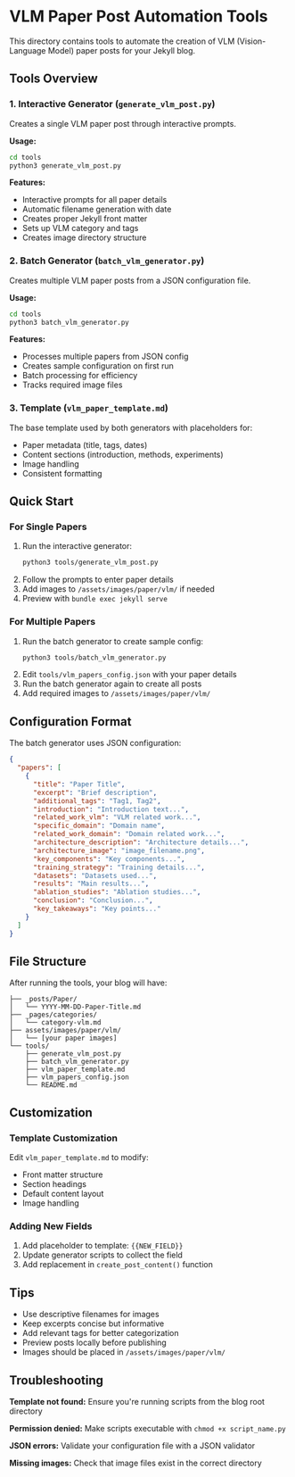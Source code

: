 # VLM Paper Post Automation Tools

This directory contains tools to automate the creation of VLM (Vision-Language Model) paper posts for your Jekyll blog.

## Tools Overview

### 1. Interactive Generator (`generate_vlm_post.py`)
Creates a single VLM paper post through interactive prompts.

**Usage:**
```bash
cd tools
python3 generate_vlm_post.py
```

**Features:**
- Interactive prompts for all paper details
- Automatic filename generation with date
- Creates proper Jekyll front matter
- Sets up VLM category and tags
- Creates image directory structure

### 2. Batch Generator (`batch_vlm_generator.py`) 
Creates multiple VLM paper posts from a JSON configuration file.

**Usage:**
```bash
cd tools
python3 batch_vlm_generator.py
```

**Features:**
- Processes multiple papers from JSON config
- Creates sample configuration on first run
- Batch processing for efficiency
- Tracks required image files

### 3. Template (`vlm_paper_template.md`)
The base template used by both generators with placeholders for:
- Paper metadata (title, tags, dates)
- Content sections (introduction, methods, experiments)
- Image handling
- Consistent formatting

## Quick Start

### For Single Papers
1. Run the interactive generator:
   ```bash
   python3 tools/generate_vlm_post.py
   ```
2. Follow the prompts to enter paper details
3. Add images to `/assets/images/paper/vlm/` if needed
4. Preview with `bundle exec jekyll serve`

### For Multiple Papers  
1. Run the batch generator to create sample config:
   ```bash
   python3 tools/batch_vlm_generator.py
   ```
2. Edit `tools/vlm_papers_config.json` with your paper details
3. Run the batch generator again to create all posts
4. Add required images to `/assets/images/paper/vlm/`

## Configuration Format

The batch generator uses JSON configuration:

```json
{
  "papers": [
    {
      "title": "Paper Title",
      "excerpt": "Brief description",
      "additional_tags": "Tag1, Tag2",
      "introduction": "Introduction text...",
      "related_work_vlm": "VLM related work...",
      "specific_domain": "Domain name",
      "related_work_domain": "Domain related work...",
      "architecture_description": "Architecture details...",
      "architecture_image": "image_filename.png",
      "key_components": "Key components...",
      "training_strategy": "Training details...",
      "datasets": "Datasets used...",
      "results": "Main results...",
      "ablation_studies": "Ablation studies...",
      "conclusion": "Conclusion...",
      "key_takeaways": "Key points..."
    }
  ]
}
```

## File Structure

After running the tools, your blog will have:

```
├── _posts/Paper/
│   └── YYYY-MM-DD-Paper-Title.md
├── _pages/categories/
│   └── category-vlm.md  
├── assets/images/paper/vlm/
│   └── [your paper images]
└── tools/
    ├── generate_vlm_post.py
    ├── batch_vlm_generator.py
    ├── vlm_paper_template.md
    ├── vlm_papers_config.json
    └── README.md
```

## Customization

### Template Customization
Edit `vlm_paper_template.md` to modify:
- Front matter structure
- Section headings
- Default content layout
- Image handling

### Adding New Fields
1. Add placeholder to template: `{{NEW_FIELD}}`
2. Update generator scripts to collect the field
3. Add replacement in `create_post_content()` function

## Tips

- Use descriptive filenames for images
- Keep excerpts concise but informative  
- Add relevant tags for better categorization
- Preview posts locally before publishing
- Images should be placed in `/assets/images/paper/vlm/`

## Troubleshooting

**Template not found:** Ensure you're running scripts from the blog root directory

**Permission denied:** Make scripts executable with `chmod +x script_name.py`

**JSON errors:** Validate your configuration file with a JSON validator

**Missing images:** Check that image files exist in the correct directory